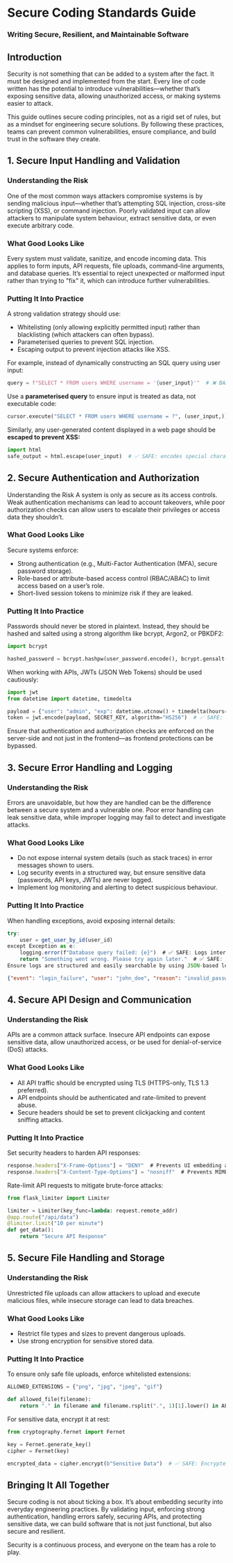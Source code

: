 # Secure Coding Standards Guide
### Writing Secure, Resilient, and Maintainable Software
## Introduction
Security is not something that can be added to a system after the fact. It must be designed and implemented from the start. Every line of code written has the potential to introduce vulnerabilities—whether that’s exposing sensitive data, allowing unauthorized access, or making systems easier to attack.

This guide outlines secure coding principles, not as a rigid set of rules, but as a mindset for engineering secure solutions. By following these practices, teams can prevent common vulnerabilities, ensure compliance, and build trust in the software they create.

## 1. Secure Input Handling and Validation
### Understanding the Risk
One of the most common ways attackers compromise systems is by sending malicious input—whether that’s attempting SQL injection, cross-site scripting (XSS), or command injection. Poorly validated input can allow attackers to manipulate system behaviour, extract sensitive data, or even execute arbitrary code.

### What Good Looks Like
Every system must validate, sanitize, and encode incoming data. This applies to form inputs, API requests, file uploads, command-line arguments, and database queries. It’s essential to reject unexpected or malformed input rather than trying to "fix" it, which can introduce further vulnerabilities.

### Putting It Into Practice
A strong validation strategy should use:

* Whitelisting (only allowing explicitly permitted input) rather than blacklisting (which attackers can often bypass).
* Parameterised queries to prevent SQL injection.
* Escaping output to prevent injection attacks like XSS.

For example, instead of dynamically constructing an SQL query using user input:

```python
query = f"SELECT * FROM users WHERE username = '{user_input}'"  # ❌ BAD: vulnerable to SQL injection
```

Use a **parameterised query** to ensure input is treated as data, not executable code:

```python
cursor.execute("SELECT * FROM users WHERE username = ?", (user_input,))  # ✅ SAFE: prevents SQL injection 
```

Similarly, any user-generated content displayed in a web page should be **escaped to prevent XSS:**

```python
import html
safe_output = html.escape(user_input)  # ✅ SAFE: encodes special characters```
```

## 2. Secure Authentication and Authorization
Understanding the Risk
A system is only as secure as its access controls. Weak authentication mechanisms can lead to account takeovers, while poor authorization checks can allow users to escalate their privileges or access data they shouldn’t.

### What Good Looks Like
Secure systems enforce:
* Strong authentication (e.g., Multi-Factor Authentication (MFA), secure password storage).
* Role-based or attribute-based access control (RBAC/ABAC) to limit access based on a user’s role.
* Short-lived session tokens to minimize risk if they are leaked.

### Putting It Into Practice
Passwords should never be stored in plaintext. Instead, they should be hashed and salted using a strong algorithm like bcrypt, Argon2, or PBKDF2:

```python
import bcrypt

hashed_password = bcrypt.hashpw(user_password.encode(), bcrypt.gensalt())  # ✅ SAFE: properly hashed
```
When working with APIs, JWTs (JSON Web Tokens) should be used cautiously:

```python
import jwt
from datetime import datetime, timedelta

payload = {"user": "admin", "exp": datetime.utcnow() + timedelta(hours=1)}
token = jwt.encode(payload, SECRET_KEY, algorithm="HS256")  # ✅ SAFE: Expiry time prevents token misuse
```
Ensure that authentication and authorization checks are enforced on the server-side and not just in the frontend—as frontend protections can be bypassed.

## 3. Secure Error Handling and Logging
### Understanding the Risk
Errors are unavoidable, but how they are handled can be the difference between a secure system and a vulnerable one. Poor error handling can leak sensitive data, while improper logging may fail to detect and investigate attacks.

### What Good Looks Like
* Do not expose internal system details (such as stack traces) in error messages shown to users.
* Log security events in a structured way, but ensure sensitive data (passwords, API keys, JWTs) are never logged.
* Implement log monitoring and alerting to detect suspicious behaviour.

### Putting It Into Practice
When handling exceptions, avoid exposing internal details:

```javascript
try:
    user = get_user_by_id(user_id)
except Exception as e:
    logging.error(f"Database query failed: {e}")  # ✅ SAFE: Logs internally but not exposed
    return "Something went wrong. Please try again later."  # ✅ SAFE: Generic error message
Ensure logs are structured and easily searchable by using JSON-based logs rather than plaintext strings:
```

```json
{"event": "login_failure", "user": "john_doe", "reason": "invalid_password"}
```

## 4. Secure API Design and Communication
### Understanding the Risk
APIs are a common attack surface. Insecure API endpoints can expose sensitive data, allow unauthorized access, or be used for denial-of-service (DoS) attacks.

### What Good Looks Like
* All API traffic should be encrypted using TLS (HTTPS-only, TLS 1.3 preferred).
* API endpoints should be authenticated and rate-limited to prevent abuse.
* Secure headers should be set to prevent clickjacking and content sniffing attacks.

### Putting It Into Practice
Set security headers to harden API responses:

```javascript
response.headers["X-Frame-Options"] = "DENY"  # Prevents UI embedding attacks
response.headers["X-Content-Type-Options"] = "nosniff"  # Prevents MIME-type attacks
```

Rate-limit API requests to mitigate brute-force attacks:

```python
from flask_limiter import Limiter

limiter = Limiter(key_func=lambda: request.remote_addr)
@app.route("/api/data")
@limiter.limit("10 per minute")
def get_data():
    return "Secure API Response"
```

## 5. Secure File Handling and Storage
### Understanding the Risk
Unrestricted file uploads can allow attackers to upload and execute malicious files, while insecure storage can lead to data breaches.

### What Good Looks Like
* Restrict file types and sizes to prevent dangerous uploads.
* Use strong encryption for sensitive stored data.

### Putting It Into Practice
To ensure only safe file uploads, enforce whitelisted extensions:

```python
ALLOWED_EXTENSIONS = {"png", "jpg", "jpeg", "gif"}

def allowed_file(filename):
    return "." in filename and filename.rsplit(".", 1)[1].lower() in ALLOWED_EXTENSIONS
```

For sensitive data, encrypt it at rest:

```python
from cryptography.fernet import Fernet

key = Fernet.generate_key()
cipher = Fernet(key)

encrypted_data = cipher.encrypt(b"Sensitive Data")  # ✅ SAFE: Encrypted before storage
```

## Bringing It All Together
Secure coding is not about ticking a box. It’s about embedding security into everyday engineering practices. By validating input, enforcing strong authentication, handling errors safely, securing APIs, and protecting sensitive data, we can build software that is not just functional, but also secure and resilient.

Security is a continuous process, and everyone on the team has a role to play. 